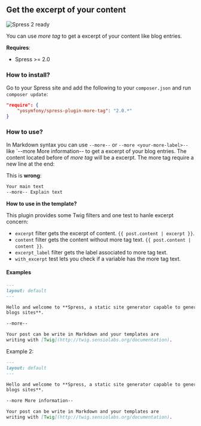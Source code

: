 ## Get the excerpt of your content

![Spress 2 ready](https://img.shields.io/badge/Spress%202-ready-brightgreen.svg)

You can use *more tag* to get a excerpt of your content like blog entries.

**Requires**:
* Spress >= 2.0

### How to install?

Go to your Spress site and add the following to your `composer.json` and run 
`composer update`:

```json
"require": {
    "yosymfony/spress-plugin-more-tag": "2.0.*"
}
```

### How to use?

In Markdown syntax you can use `--more--` or `--more <your-more-label>--` 
like `--more More information-- to get a excerpt of your blog entries. The content
located before of *more tag* will be a excerpt. The more tag require a new line
at the end:

This is **wrong**:

```markdown
Your main text
--more-- Explain text
```

**How to use in the template?**

This plugin provides some Twig filters and one test to hanle excerpt concern:

* `excerpt` filter gets the excerpt of content. `{{ post.content | excerpt }}`.
* `content` filter gets the content without more tag text. `{{ post.content | content }}`.
* `excerpt_label` filter gets the label associated to more tag text.
* `with_excerpt` test lets you check if a variable has the more tag text.

#### Examples

```markdown
---
layout: default
---

Hello and welcome to **Spress, a static site generator capable to generate
blogs sites**.

--more--

Your post can be write in Markdown and your templates are
writing with [Twig](http://twig.sensiolabs.org/documentation).
```

Example 2:

```markdown
---
layout: default
---

Hello and welcome to **Spress, a static site generator capable to generate
blogs sites**.

--more More information--

Your post can be write in Markdown and your templates are
writing with [Twig](http://twig.sensiolabs.org/documentation).
```